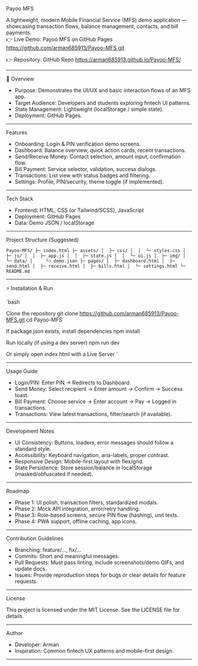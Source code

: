 Payoo MFS

A lightweight, modern Mobile Financial Service (MFS) demo application — showcasing transaction flows, balance management, contacts, and bill payments.  
👉 Live Demo: Payoo MFS on GitHub Pages  https://github.com/arman685913/Payoo-MFS.git

👉 Repository: GitHub Repo https://arman685913.github.io/Payoo-MFS/

---

📌 Overview

- Purpose: Demonstrates the UI/UX and basic interaction flows of an MFS app.  
- Target Audience: Developers and students exploring fintech UI patterns.  
- State Management: Lightweight (localStorage / simple state).  
- Deployment: GitHub Pages.  

---

Features

- Onboarding: Login & PIN verification demo screens.  
- Dashboard: Balance overview, quick action cards, recent transactions.  
- Send/Receive Money: Contact selection, amount input, confirmation flow.  
- Bill Payment: Service selector, validation, success dialogs.  
- Transactions: List view with status badges and filtering.  
- Settings: Profile, PIN/security, theme toggle (if implemented).  

---

 Tech Stack

- Frontend: HTML, CSS (or Tailwind/SCSS), JavaScript  
- Deployment: GitHub Pages  
- Data: Demo JSON / localStorage  

---

 Project Structure (Suggested)

`
Payoo-MFS/
├─ index.html
├─ assets/
│  ├─ css/
│  │  └─ styles.css
│  ├─ js/
│  │  ├─ app.js
│  │  ├─ state.js
│  │  └─ ui.js
│  ├─ img/
│  └─ data/
│     └─ demo.json
├─ pages/
│  ├─ dashboard.html
│  ├─ send.html
│  ├─ receive.html
│  ├─ bills.html
│  └─ settings.html
└─ README.md
`

---

⚡ Installation & Run

`bash

Clone the repository
git clone https://github.com/arman685913/Payoo-MFS.git
cd Payoo-MFS

If package.json exists, install dependencies
npm install

Run locally (if using a dev server)
npm run dev

Or simply open index.html with a Live Server
`

---

 Usage Guide

- Login/PIN: Enter PIN → Redirects to Dashboard.  
- Send Money: Select recipient → Enter amount → Confirm → Success toast.  
- Bill Payment: Choose service → Enter account → Pay → Logged in transactions.  
- Transactions: View latest transactions, filter/search (if available).  

---

 Development Notes

- UI Consistency: Buttons, loaders, error messages should follow a standard style.  
- Accessibility: Keyboard navigation, aria-labels, proper contrast.  
- Responsive Design: Mobile-first layout with flex/grid.  
- State Persistence: Store session/balance in localStorage (masked/obfuscated if needed).  

---

 Roadmap

- Phase 1: UI polish, transaction filters, standardized modals.  
- Phase 2: Mock API integration, error/retry handling.  
- Phase 3: Role-based screens, secure PIN flow (hashing), unit tests.  
- Phase 4: PWA support, offline caching, app icons.  

---

 Contribution Guidelines

- Branching: feature/..., fix/...  
- Commits: Short and meaningful messages.  
- Pull Requests: Must pass linting, include screenshots/demo GIFs, and update docs.  
- Issues: Provide reproduction steps for bugs or clear details for feature requests.  

---
 License

This project is licensed under the MIT License. See the LICENSE file for details.  

---

 Author

- Developer: Arman  
- Inspiration: Common fintech UX patterns and mobile-first design.  

---
